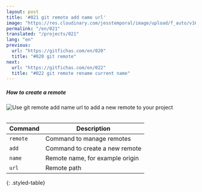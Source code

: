 ```yaml
---
layout: post
title: '#021 git remote add name url'
image: "https://res.cloudinary.com/jesstemporal/image/upload/f_auto/v1642878597/gitfichas/en/021/thumbnail_fd18wx.jpg"
permalink: "/en/021"
translated: "/projects/021"
lang: "en"
previous:
  url: "https://gitfichas.com/en/020"
  title: "#020 git remote"
next:
  url: "https://gitfichas.com/en/022"
  title: "#022 git remote rename current name"
---
```

##### How to create a remote

<img alt="Use git remote add name url to add a new remote to your project" src="https://res.cloudinary.com/jesstemporal/image/upload/v1642878597/gitfichas/en/021/full_qyjqdh.jpg"><br><br>

| Command | Description |
|---------|-------------|
| `remote` | Command to manage remotes |
| `add` | Command to create a new remote |
| `name` | Remote name, for example origin |
| `url` | Remote path |
{: .styled-table}
